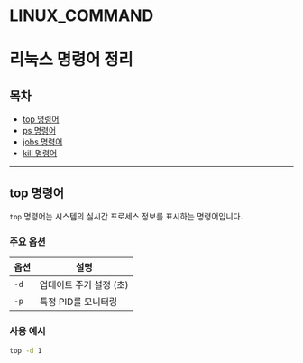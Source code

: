 # LINUX_COMMAND

# 리눅스 명령어 정리

## 목차
- [top 명령어](#top-명령어)
- [ps 명령어](#ps-명령어)
- [jobs 명령어](#jobs-명령어)
- [kill 명령어](#kill-명령어)

---

## top 명령어

`top` 명령어는 시스템의 실시간 프로세스 정보를 표시하는 명령어입니다.

### 주요 옵션
| 옵션 | 설명 |
| ---- | ---- |
| `-d` | 업데이트 주기 설정 (초) |
| `-p` | 특정 PID를 모니터링 |

### 사용 예시
```sh
top -d 1

